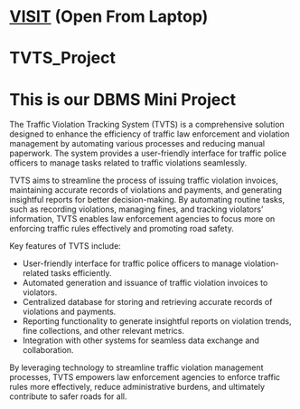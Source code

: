 # [VISIT](http://tvts.42web.io) (Open From Laptop)
# TVTS_Project
# This is our DBMS Mini Project

The Traffic Violation Tracking System (TVTS) is a comprehensive solution designed to enhance the
efficiency of traffic law enforcement and violation management by automating various processes and
reducing manual paperwork. The system provides a user-friendly interface for traffic police officers
to manage tasks related to traffic violations seamlessly.

TVTS aims to streamline the process of issuing traffic violation invoices, maintaining accurate
records of violations and payments, and generating insightful reports for better decision-making.
By automating routine tasks, such as recording violations, managing fines, and tracking violators’
information, TVTS enables law enforcement agencies to focus more on enforcing traffic rules
effectively and promoting road safety.

Key features of TVTS include:
- User-friendly interface for traffic police officers to manage violation-related tasks efficiently.
- Automated generation and issuance of traffic violation invoices to violators.
- Centralized database for storing and retrieving accurate records of violations and payments.
- Reporting functionality to generate insightful reports on violation trends, fine collections, and other
relevant metrics.
- Integration with other systems for seamless data exchange and collaboration.

By leveraging technology to streamline traffic violation management processes, TVTS empowers
law enforcement agencies to enforce traffic rules more effectively, reduce administrative burdens, and
ultimately contribute to safer roads for all.


